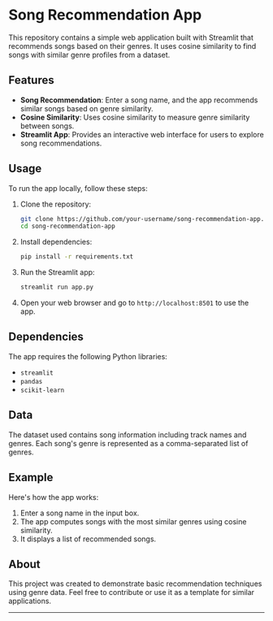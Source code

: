 
# Song Recommendation App

This repository contains a simple web application built with Streamlit that recommends songs based on their genres. It uses cosine similarity to find songs with similar genre profiles from a dataset.

## Features

- **Song Recommendation**: Enter a song name, and the app recommends similar songs based on genre similarity.
- **Cosine Similarity**: Uses cosine similarity to measure genre similarity between songs.
- **Streamlit App**: Provides an interactive web interface for users to explore song recommendations.

## Usage

To run the app locally, follow these steps:

1. Clone the repository:

   ```bash
   git clone https://github.com/your-username/song-recommendation-app.git
   cd song-recommendation-app
   ```

2. Install dependencies:

   ```bash
   pip install -r requirements.txt
   ```

3. Run the Streamlit app:

   ```bash
   streamlit run app.py
   ```

4. Open your web browser and go to `http://localhost:8501` to use the app.

## Dependencies

The app requires the following Python libraries:

- `streamlit`
- `pandas`
- `scikit-learn`

## Data

The dataset used contains song information including track names and genres. Each song's genre is represented as a comma-separated list of genres.

## Example

Here's how the app works:

1. Enter a song name in the input box.
2. The app computes songs with the most similar genres using cosine similarity.
3. It displays a list of recommended songs.

## About

This project was created to demonstrate basic recommendation techniques using genre data. Feel free to contribute or use it as a template for similar applications.

---
